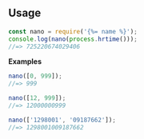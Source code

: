 ## Usage

```js
const nano = require('{%= name %}');
console.log(nano(process.hrtime()));
//=> 725220674029406
```

**Examples**

```js
nano([0, 999]);
//=> 999

nano([12, 999]);
//=> 12000000999

nano(['1298001', '09187662']);
//=> 1298001009187662
```
